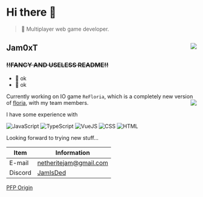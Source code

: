 # Hi there 👋 

> 🎈 Multiplayer web game developer.

<h2>
  Jam0xT
  <img align="right" src="https://github-readme-stats.vercel.app/api?username=jam0xt&theme=tokyonight&show_icons=true"/>
</h2>

### ~~!!FANCY AND USELESS README!!~~
- 🔷 ok
- 🔷 ok

Currently working on IO game `ReFloria`, which is a completely new version of [floria](https://github.com/jam0xt/floria), with my team members.
<img align="right" src="https://github-readme-stats.vercel.app/api/top-langs/?username=Jam0xT&layout=donut-vertical&theme=tokyonight"/>

I have some experience with 

![JavaScript](https://img.shields.io/badge/javascript-040017?style=for-the-badge&logo=javascript&logoColor=e173f0)
![TypeScript](https://img.shields.io/badge/typescript-040017?style=for-the-badge&logo=typescript&logoColor=e173f0)
![VueJS](https://img.shields.io/badge/vuejs-040017?style=for-the-badge&logo=vue.js&logoColor=e173f0)
![CSS](https://img.shields.io/badge/css-040017?style=for-the-badge&logo=css&logoColor=e173f0)
![HTML](https://img.shields.io/badge/html-040017?style=for-the-badge&logo=htmx&logoColor=e173f0)

Looking forward to trying new stuff...

| Item | Information |
| ---- | ---- |
| E-mail | netheritejam@gmail.com |
| Discord | [JamIsDed](https://discord.com/users/870536362900746250) |

[PFP Origin](https://www.pixiv.net/en/artworks/96286600)
